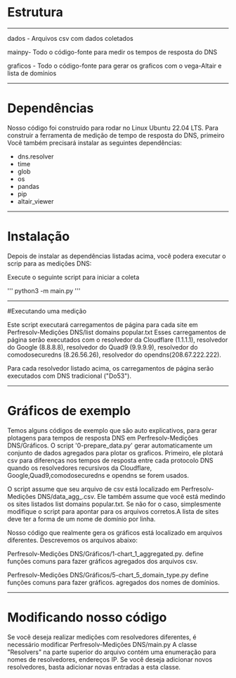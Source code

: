 # Estrutura
__________________________________________________________________________________________________________________________________________________________________________________________

dados - Arquivos csv com dados coletados

mainpy- Todo o código-fonte para medir os tempos de resposta do DNS

graficos - Todo o código-fonte para gerar os graficos com o vega-Altair e lista de domínios

____________________________________________________________________________________________________________________________________________________________________________________________

# Dependências

Nosso código foi construído para rodar no Linux Ubuntu 22.04 LTS. Para construir a ferramenta de medição de tempo de resposta do DNS, primeiro Você também 
precisará instalar as seguintes dependências:

* dns.resolver
* time
* glob
* os
* pandas
* pip
* altair_viewer



_______________________________________________________________________________________________________________________________________________________________________________________________

# Instalação

Depois de instalar as dependências listadas acima, você  podera executar o scrip para as medições DNS:


Execute o seguinte script para iniciar a coleta

'''
python3 -m main.py
'''

____________________________________________________________________________________________________________________________________________________________________________________________________


#Executando uma medição


Este script executará carregamentos de página para cada site em Perfresolv-Medições DNS/list domains popular.txt
Esses carregamentos de página serão executados com o resolvedor da Cloudflare (1.1.1.1), resolvedor do Google (8.8.8.8), resolvedor do Quad9 (9.9.9.9), resolvedor do comodosecuredns (8.26.56.26), 
resolvedor do opendns(208.67.222.222).

Para cada resolvedor listado acima, os carregamentos de página serão executados com DNS tradicional ("Do53").

____________________________________________________________________________________________________________________________________________________________________________________________________

# Gráficos de exemplo

Temos alguns códigos de exemplo que são auto explicativos, para gerar plotagens para tempos de resposta DNS em Perfresolv-Medições DNS/Gráficos. O script '0-prepare_data.py' gerar automaticamente um conjunto de dados agregados para plotar os graficos. Primeiro, ele plotará csv para diferenças nos tempos de resposta entre cada protocolo DNS quando os resolvedores recursivos da Cloudflare, Google,Quad9,comodosecuredns e opendns se forem usados.

O script assume que seu arquivo de csv está localizado em Perfresolv-Medições DNS/data_agg_.csv. Ele também assume que você está medindo os sites listados list domains popular.txt. Se não for o caso, simplesmente modifique o script para apontar para os arquivos corretos.A lista de sites deve ter a forma de um nome de domínio por linha.

Nosso código que realmente gera os gráficos está localizado em arquivos diferentes. Descrevemos os arquivos abaixo:


Perfresolv-Medições DNS/Gráficos/1-chart_1_aggregated.py.  define funções comuns para fazer gráficos agregados dos arquivos csv.

Perfresolv-Medições DNS/Gráficos/5-chart_5_domain_type.py  define funções comuns para fazer gráficos. agregados dos nomes de domínios.



______________________________________________________________________________________________________________________________________________________________________________________________________

# Modificando nosso código

Se você deseja realizar medições com resolvedores diferentes, é necessário modificar Perfresolv-Medições DNS/main.py A classe "Resolvers" na parte superior do arquivo contém uma enumeração para nomes de resolvedores, endereços IP. Se você deseja adicionar novos resolvedores, basta adicionar novas entradas a esta classe.


































